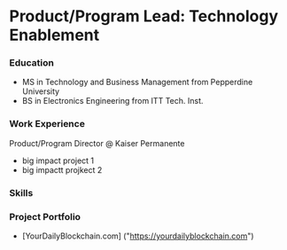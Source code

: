 # Product/Program Lead: Technology Enablement

### Education
- MS in Technology and Business Management from Pepperdine University
- BS in Electronics Engineering from ITT Tech. Inst.

### Work Experience
Product/Program Director @ Kaiser Permanente
- big impact project 1
- big impactt projkect 2


### Skills


### Project Portfolio
- [YourDailyBlockchain.com] ("https://yourdailyblockchain.com")
